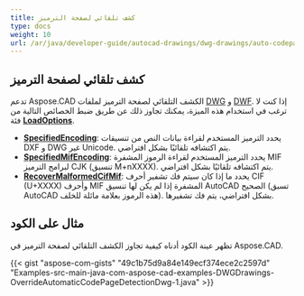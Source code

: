 ```yaml
---
title: كشف تلقائي لصفحة الترميز
type: docs
weight: 10
url: /ar/java/developer-guide/autocad-drawings/dwg-drawings/auto-codepage-detection/
---
```


## **كشف تلقائي لصفحة الترميز**

تدعم Aspose.CAD الكشف التلقائي لصفحة الترميز لملفات [DWG](https://docs.fileformat.com/cad/dwg/) و [DWF](https://docs.fileformat.com/cad/dwf/). إذا كنت لا ترغب في استخدام هذه الميزة، يمكنك تجاوز ذلك عن طريق ضبط الخصائص التالية من فئة [**LoadOptions**](https://reference.aspose.com/cad/java/com.aspose.cad/LoadOptions).

- [**SpecifiedEncoding**](https://reference.aspose.com/cad/java/com.aspose.cad/LoadOptions#setSpecifiedEncoding-int-): يحدد الترميز المستخدم لقراءة بيانات النص من تنسيقات DXF و DWG غير Unicode. يتم اكتشافه تلقائيًا بشكل افتراضي.
- [**SpecifiedMifEncoding**](https://reference.aspose.com/cad/java/com.aspose.cad/LoadOptions#setSpecifiedMifEncoding-int-): يحدد الترميز المستخدم لقراءة الرموز المشفرة MIF لبرامج الترميز CJK (تنسيق M+nXXXX). يتم اكتشافه تلقائيًا بشكل افتراضي.
- [**RecoverMalformedCifMif**](https://reference.aspose.com/cad/java/com.aspose.cad/LoadOptions#setRecoverMalformedCifMif-boolean-): يحدد ما إذا كان سيتم فك تشفير أحرف CIF (U+XXXX) وأحرف MIF المشفرة إذا لم يكن لها تنسيق AutoCAD الصحيح (تسبق AutoCAD هذه الرموز بعلامة مائلة للخلف). بشكل افتراضي، يتم فك تشفيرها.

## مثال على الكود

تظهر عينة الكود أدناه كيفية تجاوز الكشف التلقائي لصفحة الترميز في Aspose.CAD.

{{< gist "aspose-com-gists" "49c1b75d9a84e149ecf374ece2c2597d" "Examples-src-main-java-com-aspose-cad-examples-DWGDrawings-OverrideAutomaticCodePageDetectionDwg-1.java" >}}
